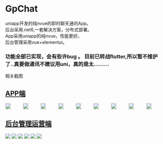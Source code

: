 # GpChat
uniapp开发的纯nvue的即时聊天通讯App。
</br>
后台采用.net6,一套解决方案，分布式部署。
</br>
App采用uniapp的纯nvue，性能更好。
</br>
后台管理采用vue+elementui。
</br>
<h3>功能全部已实现，会有些许bug 。 目前已转战flutter,所以暂不维护了..真要做通讯不建议用uni，真的是太.........</h3>
相关截图
</br>
<h2><a href='https://github.com/guipie/GpChat/tree/main/ChatApp'>APP端</a></h2>  
<div style='display: flex;'>
<img src="https://user-images.githubusercontent.com/55727172/192235681-506ab1fe-a789-47d7-8be5-b3668142d801.jpg" width="30%">
<img src="https://user-images.githubusercontent.com/55727172/192235770-68af916a-5303-4d2a-b8ec-4d2d490461e2.jpg" width="30%">
<img src="https://user-images.githubusercontent.com/55727172/192238031-948c15f1-1f43-40bb-b09c-35a340d46bf6.jpg" width="30%">
<img src="https://user-images.githubusercontent.com/55727172/192235660-a5e36b4e-1bd3-4e07-abb0-2539213c9436.jpg" width="30%">
<img src="https://user-images.githubusercontent.com/55727172/192234562-ab89ff23-9fda-4da6-9d37-a65e1f8d95d2.jpg" width="30%">
<img src="https://user-images.githubusercontent.com/55727172/192235704-15d29835-1c33-4824-a6e1-ddeb38374448.jpg" width="30%">
<img src="https://user-images.githubusercontent.com/55727172/192235721-23e90109-2ff1-4952-ad01-2a4dcb1de66d.jpg" width="30%">
<img src="https://user-images.githubusercontent.com/55727172/192235742-03c33b53-148e-408a-bc7d-05e095f87658.jpg" width="30%">
<img src="https://user-images.githubusercontent.com/55727172/192235760-5def9f38-19c8-4bcc-8528-0ac8f19c607c.jpg" width="30%">
</div>
<h2><a href='https://github.com/guipie/GpChat/tree/main/ChatAdmin'>后台管理运营端</a></h2>  
<img src="https://user-images.githubusercontent.com/55727172/192468535-a7863b49-25a9-4a41-988e-37e88f1d69f2.jpg" style="object-fit: fill;">
<img src="https://user-images.githubusercontent.com/55727172/192468553-3a881a93-7b31-4676-bdb5-527580720fe7.jpg">
<img src="https://user-images.githubusercontent.com/55727172/192468571-a9cef25e-f306-4202-b7a2-339731f27caf.jpg">
<img src="https://user-images.githubusercontent.com/55727172/192468586-b4fb1840-173d-4549-a5a8-b34ff87e20c1.jpg">
<img src="https://user-images.githubusercontent.com/55727172/192468598-db4bb5f4-3f3f-4ca1-ad93-39120f2b7299.jpg">
<img src="https://user-images.githubusercontent.com/55727172/192468613-3e118282-ae10-443f-8e27-794889adb4f4.jpg">

